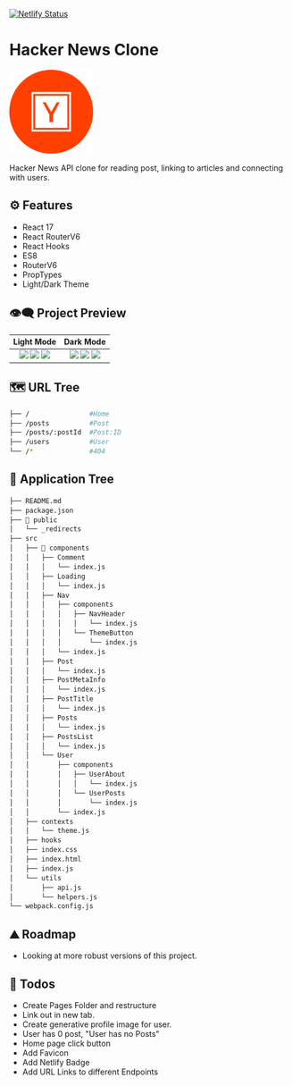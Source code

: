 [![Netlify Status](https://api.netlify.com/api/v1/badges/823d6a19-057e-4684-a03e-3a545f3bebf9/deploy-status)](https://app.netlify.com/sites/hacker-news-react-hooks/deploys)

# Hacker News Clone

<img src="https://raw.githubusercontent.com/moisestech/hacker-news/master/public/assets/hacker-news-clone-logo.png" width="150px" />

Hacker News API clone for reading post, linking to articles and connecting with users.

## ⚙ Features

- React 17
- React RouterV6
- React Hooks
- ES8
- RouterV6
- PropTypes
- Light/Dark Theme

## 👁️‍🗨️ Project Preview

|                                                                                                                                                         Light Mode                                                                                                                                                         |                                                                                                                                                         Dark Mode                                                                                                                                                          |
| :------------------------------------------------------------------------------------------------------------------------------------------------------------------------------------------------------------------------------------------------------------------------------------------------------------------------: | :------------------------------------------------------------------------------------------------------------------------------------------------------------------------------------------------------------------------------------------------------------------------------------------------------------------------: |
| ![](https://user-images.githubusercontent.com/2933430/55542659-c0b0e100-5684-11e9-9877-20f218c8fde5.png) ![](https://user-images.githubusercontent.com/2933430/55542657-c0184a80-5684-11e9-9473-8a153a232301.png) ![](https://user-images.githubusercontent.com/2933430/55542656-c0184a80-5684-11e9-923b-2836944a474a.png) | ![](https://user-images.githubusercontent.com/2933430/55542654-c0184a80-5684-11e9-9436-9b3ae973e8b5.png) ![](https://user-images.githubusercontent.com/2933430/55542658-c0b0e100-5684-11e9-821f-03dc5f80c97c.png) ![](https://user-images.githubusercontent.com/2933430/55542655-c0184a80-5684-11e9-832b-657b683d0625.png) |

## 🗺 URL Tree

```bash
├── /               #Home
├── /posts          #Post
├── /posts/:postId  #Post:ID
├── /users          #User
└── /*              #404
```

## 🌿 Application Tree

```bash
├── README.md
├── package.json
├── 📁 public
│   └── _redirects
├── src
│   ├── 📁 components
│   │   ├── Comment
│   │   │   └── index.js
│   │   ├── Loading
│   │   │   └── index.js
│   │   ├── Nav
│   │   │   ├── components
│   │   │   │   ├── NavHeader
│   │   │   │   │   └── index.js
│   │   │   │   └── ThemeButton
│   │   │   │       └── index.js
│   │   │   └── index.js
│   │   ├── Post
│   │   │   └── index.js
│   │   ├── PostMetaInfo
│   │   │   └── index.js
│   │   ├── PostTitle
│   │   │   └── index.js
│   │   ├── Posts
│   │   │   └── index.js
│   │   ├── PostsList
│   │   │   └── index.js
│   │   └── User
│   │       ├── components
│   │       │   ├── UserAbout
│   │       │   │   └── index.js
│   │       │   └── UserPosts
│   │       │       └── index.js
│   │       └── index.js
│   ├── contexts
│   │   └── theme.js
│   ├── hooks
│   ├── index.css
│   ├── index.html
│   ├── index.js
│   └── utils
│       ├── api.js
│       └── helpers.js
└── webpack.config.js
```

## ⛰️ Roadmap

- Looking at more robust versions of this project.

## 📝 Todos

- Create Pages Folder and restructure
- Link out in new tab.
- Create generative profile image for user.
- User has 0 post, "User has no Posts"
- Home page click button
- Add Favicon
- Add Netlify Badge
- Add URL Links to different Endpoints
